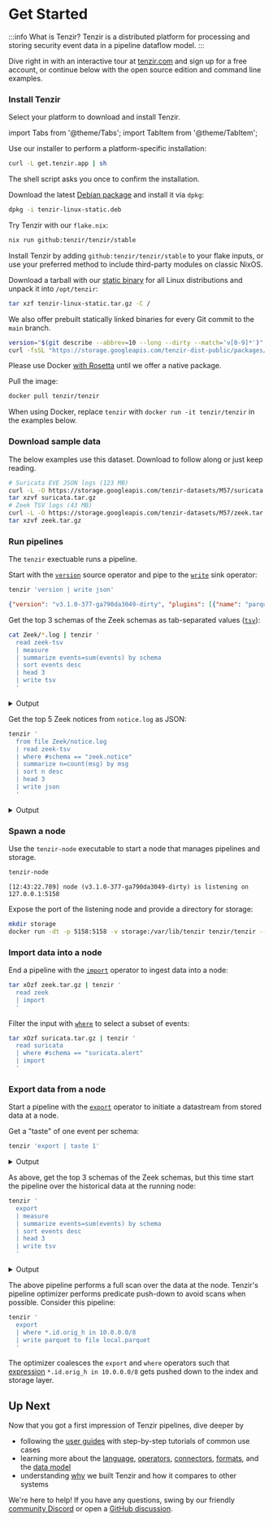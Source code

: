 # Get Started

<!-- Keep in sync with project README at https://github.com/tenzir/tenzir -->

:::info What is Tenzir?
Tenzir is a distributed platform for processing and storing security event data
in a pipeline dataflow model.
:::

Dive right in with an interactive tour at [tenzir.com](https://tenzir.com) and
sign up for a free account, or continue below with the open source edition and
command line examples.

### Install Tenzir

Select your platform to download and install Tenzir.

[tenzir-debian-package]: https://github.com/tenzir/tenzir/releases/latest/download/tenzir-linux-static.deb
[tenzir-tarball]: https://github.com/tenzir/tenzir/releases/latest/download/tenzir-linux-static.tar.gz

import Tabs from '@theme/Tabs';
import TabItem from '@theme/TabItem';

<Tabs>
<TabItem value="universal" label="All Platforms" default>

Use our installer to perform a platform-specific installation:

```bash
curl -L get.tenzir.app | sh
```

The shell script asks you once to confirm the installation.

</TabItem>
<TabItem value="debian" label="Debian">

Download the latest [Debian package][tenzir-debian-package] and install it via
`dpkg`:

```bash
dpkg -i tenzir-linux-static.deb
```

</TabItem>
<TabItem value="nix" label="Nix">

Try Tenzir with our `flake.nix`:

```bash
nix run github:tenzir/tenzir/stable
```

Install Tenzir by adding `github:tenzir/tenzir/stable` to your flake inputs, or
use your preferred method to include third-party modules on classic NixOS.

</TabItem>
<TabItem value="linux" label="Linux">

Download a tarball with our [static binary][tenzir-tarball] for all Linux
distributions and unpack it into `/opt/tenzir`:

```bash
tar xzf tenzir-linux-static.tar.gz -C /
```

We also offer prebuilt statically linked binaries for every Git commit to the
`main` branch.

```bash
version="$(git describe --abbrev=10 --long --dirty --match='v[0-9]*')"
curl -fsSL "https://storage.googleapis.com/tenzir-dist-public/packages/main/tenzir-${version}-linux-static.tar.gz"
```

</TabItem>
<TabItem value="macos" label="macOS">

Please use Docker [with
Rosetta](https://levelup.gitconnected.com/docker-on-apple-silicon-mac-how-to-run-x86-containers-with-rosetta-2-4a679913a0d5)
until we offer a native package.

</TabItem>
<TabItem value="docker" label="Docker">

Pull the image:

```bash
docker pull tenzir/tenzir
```

When using Docker, replace `tenzir` with `docker run -it tenzir/tenzir` in the
examples below.

</TabItem>
</Tabs>

### Download sample data

The below examples use this dataset. Download to follow along or just keep
reading.

```bash
# Suricata EVE JSON logs (123 MB)
curl -L -O https://storage.googleapis.com/tenzir-datasets/M57/suricata.tar.gz
tar xzvf suricata.tar.gz
# Zeek TSV logs (43 MB)
curl -L -O https://storage.googleapis.com/tenzir-datasets/M57/zeek.tar.gz
tar xzvf zeek.tar.gz
```

### Run pipelines

The `tenzir` exectuable runs a pipeline.

Start with the [`version`](operators/sources/version.md) source operator and
pipe to the [`write`](operators/sinks/write.md) sink operator:

```bash
tenzir 'version | write json' 
```

```json
{"version": "v3.1.0-377-ga790da3049-dirty", "plugins": [{"name": "parquet", "version": "bundled"}, {"name": "pcap", "version": "bundled"}, {"name": "sigma", "version": "bundled"}, {"name": "web", "version": "bundled"}]}
```

Get the top 3 schemas of the Zeek schemas as tab-separated values
([`tsv`](formats/tsv.md)):

```bash
cat Zeek/*.log | tenzir '
  read zeek-tsv 
  | measure 
  | summarize events=sum(events) by schema 
  | sort events desc 
  | head 3 
  | write tsv
  '
```

<details>
<summary>Output</summary>

```
schema	events
zeek.conn	583838
zeek.ssl	42389
zeek.files	21922
```

</details>

Get the top 5 Zeek notices from `notice.log` as JSON:

```bash
tenzir '
  from file Zeek/notice.log
  | read zeek-tsv 
  | where #schema == "zeek.notice"
  | summarize n=count(msg) by msg
  | sort n desc 
  | head 3 
  | write json
  '
```

<details>
<summary>Output</summary>

```json
{"msg": "SSL certificate validation failed with (certificate has expired)", "n": 2201}
{"msg": "SSL certificate validation failed with (unable to get local issuer certificate)", "n": 1600}
{"msg": "SSL certificate validation failed with (self signed certificate)", "n": 603}
{"msg": "Detected SMB::FILE_WRITE to admin file share '\\\\10.5.26.4\\C$\\WINDOWS\\h48l10jxplwhq9eowyecjmwg0nxwu72zblns1l3v3c6uu6p6069r4c4c5yjwv_e7.exe'", "n": 339}
{"msg": "SSL certificate validation failed with (certificate is not yet valid)", "n": 324}
```

</details>

### Spawn a node

Use the `tenzir-node` executable to start a node that manages pipelines and
storage.

<Tabs>
  <TabItem value="binary" label="Binary" default>

  ```bash
  tenzir-node
  ```

  ```
  [12:43:22.789] node (v3.1.0-377-ga790da3049-dirty) is listening on 127.0.0.1:5158
  ```

  </TabItem>
  <TabItem value="docker" label="Docker">

  Expose the port of the listening node and provide a directory for storage:

  ```bash
  mkdir storage
  docker run -dt -p 5158:5158 -v storage:/var/lib/tenzir tenzir/tenzir --entry-point=tenzir-node
  ```

  </TabItem>
</Tabs>

### Import data into a node

End a pipeline with the [`import`](operators/sinks/import.md) operator to ingest
data into a node:

```bash
tar xOzf zeek.tar.gz | tenzir '
  read zeek
  | import
  '
```

Filter the input with [`where`](operators/transformations/where.md) to select a
subset of events:

```bash
tar xOzf suricata.tar.gz | tenzir '
  read suricata
  | where #schema == "suricata.alert"
  | import
  '
```

### Export data from a node

Start a pipeline with the [`export`](operators/sources/export.md) operator to
initiate a datastream from stored data at a node.

Get a "taste" of one event per schema:

```bash
tenzir 'export | taste 1'
```

<details>
<summary>Output</summary>

TODO

</details>

As above, get the top 3 schemas of the Zeek schemas, but this time start the
pipeline over the historical data at the running node:

```bash
tenzir '
  export
  | measure 
  | summarize events=sum(events) by schema 
  | sort events desc 
  | head 3 
  | write tsv
  '
```

<details>
<summary>Output</summary>

```
schema	events
zeek.conn	583838
zeek.ssl	42389
zeek.files	21922
```

</details>

The above pipeline performs a full scan over the data at the node. Tenzir's
pipeline optimizer performs predicate push-down to avoid scans when possible.
Consider this pipeline:

```bash
tenzir '
  export
  | where *.id.orig_h in 10.0.0.0/8
  | write parquet to file local.parquet
  '
```

The optimizer coalesces the `export` and `where` operators such that
[expression](language/expressions.md) `*.id.orig_h in 10.0.0.0/8` gets pushed
down to the index and storage layer.

## Up Next

Now that you got a first impression of Tenzir pipelines, dive deeper by

- following the [user guides](user-guides.md) with step-by-step tutorials of
  common use cases
- learning more about the [language](language.md), [operators](operators.md),
  [connectors](connectors.md), [formats](formats.md), and the [data
  model](data-model.md)
- understanding [why](why-tenzir.md) we built Tenzir and how it compares to
  other systems

We're here to help! If you have any questions, swing by our friendly [community
Discord](/discord) or open a [GitHub
discussion](https://github.com/tenzir/tenzir/discussions).
